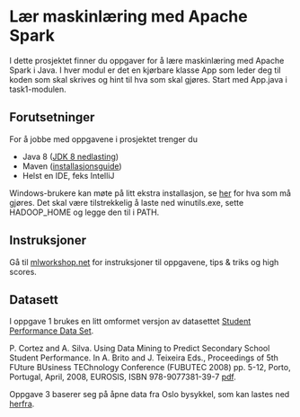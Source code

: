 # Lær maskinlæring med Apache Spark
I dette prosjektet finner du oppgaver for å lære maskinlæring med Apache Spark i Java. 
I hver modul er det en kjørbare klasse App som leder deg til koden som skal skrives og hint til hva som skal gjøres.
Start med App.java i task1-modulen.

## Forutsetninger
For å jobbe med oppgavene i prosjektet trenger du
* Java 8 ([JDK 8 nedlasting](http://www.oracle.com/technetwork/java/javase/downloads/jdk8-downloads-2133151.html))
* Maven ([installasjonsguide](https://maven.apache.org/install.html))
* Helst en IDE, feks IntelliJ

Windows-brukere kan møte på litt ekstra installasjon, se [her](https://jaceklaskowski.gitbooks.io/mastering-apache-spark/spark-tips-and-tricks-running-spark-windows.html) for hva som må gjøres. Det skal være tilstrekkelig å laste ned winutils.exe, sette HADOOP_HOME og legge den til i PATH. 

## Instruksjoner
Gå til [mlworkshop.net](http://mlworkshop.net/) for instruksjoner til oppgavene, tips & triks og high scores.

## Datasett
I oppgave 1 brukes en litt omformet versjon av datasettet [Student Performance Data Set](http://archive.ics.uci.edu/ml/datasets/student+performance). 

P. Cortez and A. Silva. Using Data Mining to Predict Secondary School Student Performance. In A. Brito and J. Teixeira Eds., Proceedings of 5th FUture BUsiness TEChnology Conference (FUBUTEC 2008) pp. 5-12, Porto, Portugal, April, 2008, EUROSIS, ISBN 978-9077381-39-7 [pdf](http://www3.dsi.uminho.pt/pcortez/student.pdf).

Oppgave 3 baserer seg på åpne data fra Oslo bysykkel, som kan lastes ned [herfra](https://developer.oslobysykkel.no/data).
